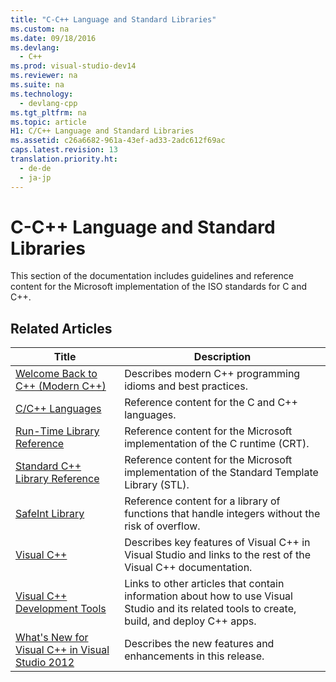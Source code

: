 ```yaml
---
title: "C-C++ Language and Standard Libraries"
ms.custom: na
ms.date: 09/18/2016
ms.devlang: 
  - C++
ms.prod: visual-studio-dev14
ms.reviewer: na
ms.suite: na
ms.technology: 
  - devlang-cpp
ms.tgt_pltfrm: na
ms.topic: article
H1: C/C++ Language and Standard Libraries
ms.assetid: c26a6682-961a-43ef-ad33-2adc612f69ac
caps.latest.revision: 13
translation.priority.ht: 
  - de-de
  - ja-jp
---
```

# C-C++ Language and Standard Libraries
This section of the documentation includes guidelines and reference content for the Microsoft implementation of the ISO standards for C and C++.  
  
## Related Articles  
  
|Title|Description|  
|-----------|-----------------|  
|[Welcome Back to C++ (Modern C++)](../vs140/Welcome-Back-to-C----Modern-C---.md)|Describes modern C++ programming idioms and best practices.|  
|[C/C++ Languages](../vs140/C-C---Languages.md)|Reference content for the C and C++ languages.|  
|[Run-Time Library Reference](../vs140/C-Run-Time-Library-Reference.md)|Reference content for the Microsoft implementation of the C runtime (CRT).|  
|[Standard C++ Library Reference](../vs140/C---Standard-Library-Reference.md)|Reference content for the Microsoft implementation of the Standard Template Library (STL).|  
|[SafeInt Library](../vs140/SafeInt-Library.md)|Reference content for a library of functions that handle integers without the risk of overflow.|  
|[Visual C++](../vs140/Visual-C---in-Visual-Studio-2015.md)|Describes key features of Visual C++ in Visual Studio and links to the rest of the Visual C++ documentation.|  
|[Visual C++ Development Tools](../vs140/IDE-and-Tools-for-Visual-C---Development.md)|Links to other articles that contain information about how to use Visual Studio and its related tools to create, build, and deploy C++ apps.|  
|[What's New for Visual C++ in Visual Studio 2012](../vs140/What-s-New-for-Visual-C---in-Visual-Studio-2015.md)|Describes the new features and enhancements in this release.|